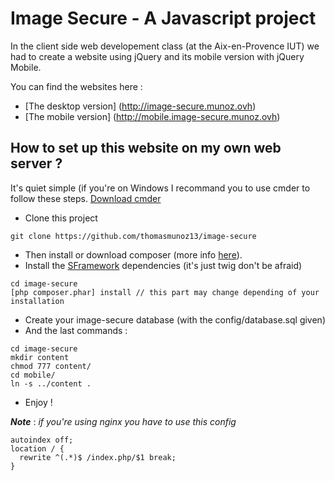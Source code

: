 # Image Secure - A Javascript project 

In the client side web developement class (at the Aix-en-Provence IUT) we had to create a website using jQuery and its mobile
version with jQuery Mobile.

You can find the websites here : 
- [The desktop version] (http://image-secure.munoz.ovh)
- [The mobile version] (http://mobile.image-secure.munoz.ovh)

## How to set up this website on my own web server ?
It's quiet simple (if you're on Windows I recommand you to use cmder to follow these steps. [Download cmder](http://gooseberrycreative.com/cmder/)

- Clone this project 
```
git clone https://github.com/thomasmunoz13/image-secure
```
- Then install or download composer (more info [here](https://getcomposer.org/doc/00-intro.md)).
- Install the [SFramework](https://github.com/thomasmunoz13/SFramework) dependencies (it's just twig don't be afraid) 
```
cd image-secure
[php composer.phar] install // this part may change depending of your installation
```
- Create your image-secure database (with the config/database.sql given)
- And the last commands : 
```
cd image-secure 
mkdir content
chmod 777 content/
cd mobile/
ln -s ../content .
```

- Enjoy !

***Note*** : *if you're using nginx you have to use this config*
```nginx
autoindex off;
location / {
  rewrite ^(.*)$ /index.php/$1 break;
}
```
